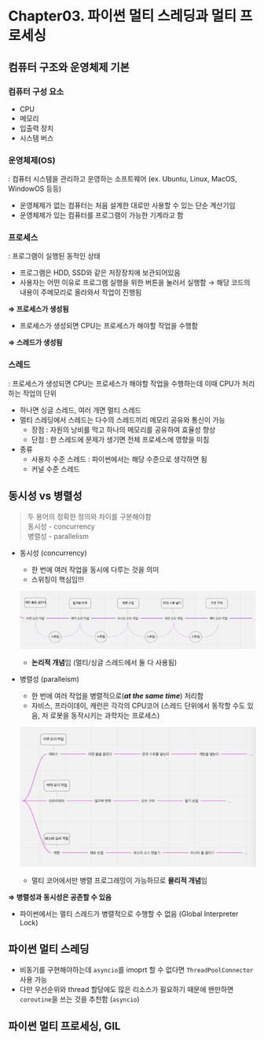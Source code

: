# Chapter03. 파이썬 멀티 스레딩과 멀티 프로세싱

## 컴퓨터 구조와 운영체제 기본

### 컴퓨터 구성 요소

- CPU
- 메모리
- 입출력 장치
- 시스템 버스

### 운영체제(OS)

: 컴퓨터 시스템을 관리하고 운영하는 소프트웨어 (ex. Ubuntu, Linux, MacOS, WindowOS 등등)

- 운영체제가 없는 컴퓨터는 처음 설계한 대로만 사용할 수 있는 단순 계산기임
- 운영체제가 있는 컴퓨터를 프로그램이 가능한 기계라고 함

### 프로세스

: 프로그램이 실행된 동적인 상태

- 프로그램은 HDD, SSD와 같은 저장장치에 보관되어있음
- 사용자는 어떤 이유로 프로그램 실행을 위한 버튼을 눌러서 실행함 → 해당 코드의 내용이 주메모리로 올라와서 작업이 진행됨

**⇒ 프로세스가 생성됨**

- 프로세스가 생성되면 CPU는 프로세스가 해야할 작업을 수행함

**⇒ 스레드가 생성됨**

### 스레드

: 프로세스가 생성되면 CPU는 프로세스가 해야할 작업을 수행하는데 이때 CPU가 처리하는 작업의 단위

- 하나면 싱글 스레드, 여러 개면 멀티 스레드
- 멀티 스레딩에서 스레드는 다수의 스레드끼리 메모리 공유와 통신이 가능
    - 장점 : 자원의 낭비를 막고 하나의 메모리를 공유하여 효율성 향상
    - 단점 : 한 스레드에 문제가 생기면 전체 프로세스에 영향을 미침
- 종류
    - 사용자 수준 스레드 : 파이썬에서는 해당 수준으로 생각하면 됨
    - 커널 수준 스레드

## 동시성 vs 병렬성

> 두 용어의 정확한 정의와 차이를 구분해야함  
동시성 - concurrency  
병렬성 - parallelism  
> 
- 동시성 (concurrency)
    - 한 번에 여러 작업을 동시에 다루는 것을 의미
    - 스위칭이 핵심임!!!
    
    ![Untitled](./img/03/Untitled.png)
    
    - **논리적 개념**임 (멀티/싱글 스레드에서 둘 다 사용됨)
- 병렬성 (paralleism)
    - 한 번에 여러 작업을 병렬적으로(***at the same time***) 처리함
    - 자비스, 프라이데이, 캐런은 각각의 CPU코어 (스레드 단위에서 동작할 수도 있음, 저 로봇을 동작시키는 과학자는 프로세스)
    
    ![Untitled](./img/03/Untitled%201.png)
    
    - 멀티 코어에서만 병렬 프로그래밍이 가능하므로 **물리적 개념**임

**⇒ 병렬성과 동시성은 공존할 수 있음**

- 파이썬에서는 멀티 스레드가 병렬적으로 수행할 수 없음 (Global Interpreter Lock)

## 파이썬 멀티 스레딩
- 비동기를 구현해야하는데 `asyncio`를 imoprt 할 수 없다면 `ThreadPoolConnector`사용 가능
- 다만 우선순위와 thread 할당에도 많은 리소스가 필요하기 때문에 왠만하면 `coroutine`을 쓰는 것을 추천함 (`asyncio`)

## 파이썬 멀티 프로세싱, GIL